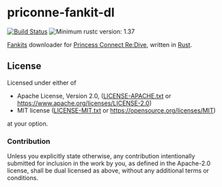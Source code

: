 # priconne-fankit-dl

[![Build Status](https://travis-ci.org/lo48576/priconne-fankit-dl.svg?branch=develop)](https://travis-ci.org/lo48576/priconne-fankit-dl)
![Minimum rustc version: 1.37](https://img.shields.io/badge/rustc-1.37+-lightgray.svg)

[Fankits](https://priconne-redive.jp/fankit02/) downloader for [Princess Connect Re:Dive](https://priconne-redive.jp/), written in [Rust](https://www.rust-lang.org/).

## License

Licensed under either of

* Apache License, Version 2.0, ([LICENSE-APACHE.txt](LICENSE-APACHE.txt) or
  <https://www.apache.org/licenses/LICENSE-2.0>)
* MIT license ([LICENSE-MIT.txt](LICENSE-MIT.txt) or
  <https://opensource.org/licenses/MIT>)

at your option.

### Contribution

Unless you explicitly state otherwise, any contribution intentionally submitted
for inclusion in the work by you, as defined in the Apache-2.0 license, shall be
dual licensed as above, without any additional terms or conditions.
